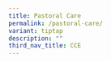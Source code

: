 ```yaml
---
title: Pastoral Care
permalink: /pastoral-care/
variant: tiptap
description: ""
third_nav_title: CCE
---
```

